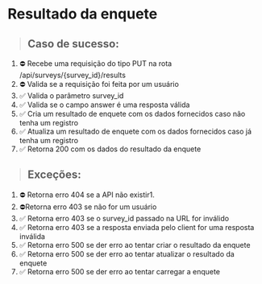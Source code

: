 # Resultado da enquete

> ## Caso de sucesso:
1. ⛔️ Recebe uma requisição do tipo PUT na rota /api/surveys/{survey_id}/results
2. ⛔️ Valida se a requisição foi feita por um usuário
3. ✅ Valida o parâmetro survey_id
4. ✅ Valida se o campo answer é uma resposta válida
5. ✅ Cria um resultado de enquete com os dados fornecidos caso não tenha um registro
6. ✅ Atualiza um resultado de enquete com os dados fornecidos caso já tenha um registro
7. ✅ Retorna 200 com os dados do resultado da enquete

> ## Exceções:
1. ⛔️ Retorna erro 404 se a API não existir1. 
2. ⛔️Retorna erro 403 se não for um usuário
3. ✅ Retorna erro 403 se o survey_id passado na URL for inválido
4. ✅ Retorna erro 403 se a resposta enviada pelo client for uma resposta inválida
5. ✅ Retorna erro 500 se der erro ao tentar criar o resultado da enquete
6. ✅ Retorna erro 500 se der erro ao tentar atualizar o resultado da enquete
7. ✅ Retorna erro 500 se der erro ao tentar carregar a enquete